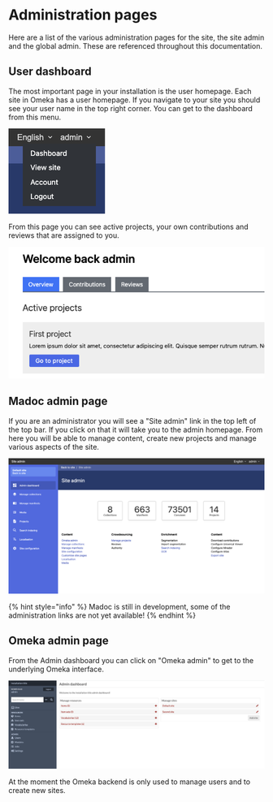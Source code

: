 # Administration pages

Here are a list of the various administration pages for the site, the site admin and the global admin. These are referenced throughout this documentation.

## User dashboard

The most important page in your installation is the user homepage. Each site in Omeka has a user homepage. If you navigate to your site you should see your user name in the top right corner. You can get to the dashboard from this menu.

![](<.gitbook/assets/Screenshot 2021-05-06 at 17.07.11.png>)

From this page you can see active projects, your own contributions and reviews that are assigned to you.

![](<.gitbook/assets/Screenshot 2021-05-06 at 17.13.36.png>)

## Madoc admin page

If you are an administrator you will see a "Site admin" link in the top left of the top bar. If you click on that it will take you to the admin homepage. From here you will be able to manage content, create new projects and manage various aspects of the site.

![Madoc site admin dashboard](<.gitbook/assets/Screenshot 2021-05-06 at 17.15.18.png>)

{% hint style="info" %}
Madoc is still in development, some of the administration links are not yet available!
{% endhint %}

## Omeka admin page

From the Admin dashboard you can click on "Omeka admin" to get to the underlying Omeka interface.

![The Omeka administration](<.gitbook/assets/Screenshot 2020-09-02 at 20.28.04.png>)

At the moment the Omeka backend is only used to manage users and to create new sites.
